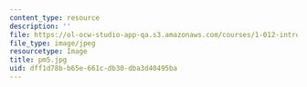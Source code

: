 ```yaml
---
content_type: resource
description: ''
file: https://ol-ocw-studio-app-qa.s3.amazonaws.com/courses/1-012-introduction-to-civil-engineering-design-spring-2002/dff1d78bb65e661cdb30dba3d40495ba_pm5.jpg
file_type: image/jpeg
resourcetype: Image
title: pm5.jpg
uid: dff1d78b-b65e-661c-db30-dba3d40495ba
---
```


